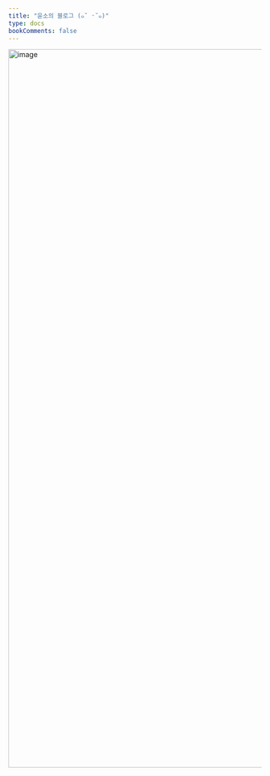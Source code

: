 ```yaml
---
title: "윤소의 블로그 (๑˘ ᵕ˘๑)"
type: docs
bookComments: false
---
```


<img width="1070" height="1428" alt="image" src="https://github.com/user-attachments/assets/c0d52bb8-93dd-4638-9183-84772f20523e" />
